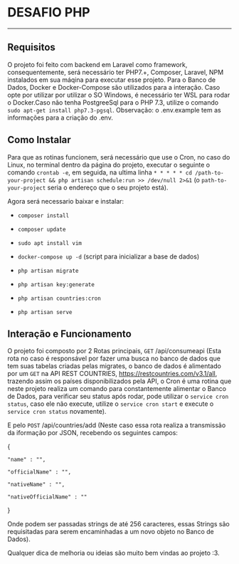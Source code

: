 <h1> DESAFIO PHP </h1>

<hr>
<h2> Requisitos </h2>

O projeto foi feito com backend em Laravel como framework, consequentemente, será necessário ter PHP7.+, Composer, Laravel, NPM instalados em sua máqina para executar esse projeto. Para o Banco de Dados, Docker e Docker-Compose são utilizados para a interação. Caso opte por utilizar por utilizar o SO Windows, é necessário ter WSL para rodar o Docker.Caso não tenha PostgreeSql para o PHP 7.3, utilize o comando `sudo apt-get install php7.3-pgsql`. Observação: o .env.example tem as informações para a criação do .env.

<h2> Como Instalar </h2>

Para que as rotinas funcionem, será necessário que use o Cron, no caso do Linux, no terminal dentro da página do projeto, executar o seguinte o comando `crontab -e`, em seguida, na ultima linha `* * * * * cd /path-to-your-project && php artisan schedule:run >> /dev/null 2>&1` (o `path-to-your-project` seria o endereço que o seu projeto está).

Agora será necessario baixar e instalar: 

* `composer install`

* `composer update`

* `sudo apt install vim `

* `docker-compose up -d` (script para inicializar a base de dados)

* `php artisan migrate`

* `php artisan key:generate`

* `php artisan countries:cron`

* `php artisan serve`

<h2> Interação e Funcionamento </h2>

O projeto foi composto por 2 Rotas principais, `GET` /api/consumeapi (Esta rota no caso é responsável por fazer uma busca no banco de dados que tem suas tabelas criadas pelas migrates, o banco de dados é alimentado por um `GET` na API REST COUNTRIES, https://restcountries.com/v3.1/all, trazendo assim os países disponibilizados pela API, o Cron é uma rotina que neste projeto realiza um comando para constantemente alimentar o Banco de Dados, para verificar seu status após rodar, pode utilizar o `service cron status`, caso ele não execute, utilize o `service cron start` e execute o `service cron status` novamente). 

E pelo `POST` /api/countries/add (Neste caso essa rota realiza a transmissão da iformação por JSON, recebendo os seguintes campos:

{
	
    "name" : "",
    
	"officialName" : "",
    
	"nativeName" : "",
    
	"nativeOfficialName" : ""	
    
}

Onde podem ser passadas strings de até 256 caracteres, essas Strings são requisitadas para serem encaminhadas a um novo objeto no Banco de Dados).

Qualquer dica de melhoria ou ideias são muito bem vindas ao projeto :3.

